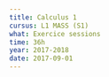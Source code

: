 ```yaml
---
title: Calculus 1
cursus: L1 MASS (S1)
what: Exercice sessions
time: 36h
year: 2017-2018
date: 2017-09-01
---
```

